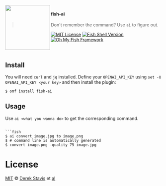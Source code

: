 <img src="https://cdn.rawgit.com/oh-my-fish/oh-my-fish/e4f1c2e0219a17e2c748b824004c8d0b38055c16/docs/logo.svg" align="left" width="144px" height="144px"/>

#### fish-ai
> Don't remember the command? Use `ai` to figure out.

[![MIT License](https://img.shields.io/badge/license-MIT-007EC7.svg?style=flat-square)](/LICENSE)
[![Fish Shell Version](https://img.shields.io/badge/fish-v3.0.0-007EC7.svg?style=flat-square)](https://fishshell.com)
[![Oh My Fish Framework](https://img.shields.io/badge/Oh%20My%20Fish-Framework-007EC7.svg?style=flat-square)](https://www.github.com/oh-my-fish/oh-my-fish)

<br/>


## Install

You will need `curl` and `jq` installed. Define your `OPENAI_API_KEY`
using `set -U OPENAI_API_KEY <your key>` and then install the plugin:

```fish
$ omf install fish-ai
```

## Usage

Use `ai <what you wanna do>` to get the corresponding command.

```fish

```fish
$ ai convert image.jpg to image.png
$ # command line is automatically generated
$ convert image.png -quality 75 image.jpg
```

# License

[MIT][mit] © [Derek Stavis][author] et [al][contributors]


[mit]:            https://opensource.org/licenses/MIT
[author]:         https://github.com/derekstavis
[contributors]:   https://github.com/derekstavis/fish-ai/graphs/contributors
[omf-link]:       https://www.github.com/oh-my-fish/oh-my-fish

[license-badge]:  https://img.shields.io/badge/license-MIT-007EC7.svg?style=flat-square
